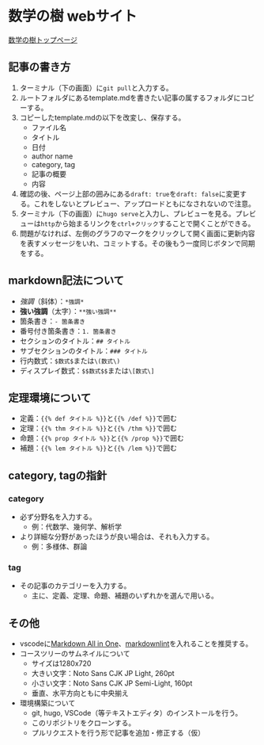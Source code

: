 # 数学の樹 webサイト

[数学の樹トップページ](https://arbormathematica.github.io)

## 記事の書き方

1. ターミナル（下の画面）に`git pull`と入力する。
2. ルートフォルダにあるtemplate.mdを書きたい記事の属するフォルダにコピーする。
3. コピーしたtemplate.mdの以下を改変し、保存する。
   - ファイル名
   - タイトル
   - 日付
   - author name
   - category, tag
   - 記事の概要
   - 内容
4. 確認の後、ページ上部の囲みにある`draft: true`を`draft: false`に変更する。これをしないとプレビュー、アップロードともになされないので注意。
5. ターミナル（下の画面）に`hugo serve`と入力し、プレビューを見る。プレビューは`http`から始まるリンクを`ctrl+クリック`することで開くことができる。
6. 問題がなければ、左側のグラフのマークをクリックして開く画面に更新内容を表すメッセージをいれ、コミットする。その後もう一度同じボタンで同期をする。

## markdown記法について

- *強調*（斜体）：`*強調*`
- **強い強調**（太字）：`**強い強調**`
- 箇条書き：`- 箇条書き`
- 番号付き箇条書き：`1. 箇条書き`
- セクションのタイトル：`## タイトル`
- サブセクションのタイトル：`### タイトル`
- 行内数式：`$数式$`または`\(数式\)`
- ディスプレイ数式：`$$数式$$`または`\[数式\]`

## 定理環境について

- 定義：`{{% def タイトル %}}`と`{{% /def %}}`で囲む
- 定理：`{{% thm タイトル %}}`と`{{% /thm %}}`で囲む
- 命題：`{{% prop タイトル %}}`と`{{% /prop %}}`で囲む
- 補題：`{{% lem タイトル %}}`と`{{% /lem %}}`で囲む

## category, tagの指針

### category

- 必ず分野名を入力する。
  - 例：代数学、幾何学、解析学
- より詳細な分野があったほうが良い場合は、それも入力する。
  - 例：多様体、群論

### tag

- その記事のカテゴリーを入力する。
  - 主に、定義、定理、命題、補題のいずれかを選んで用いる。

## その他

- vscodeに[Markdown All in One](https://marketplace.visualstudio.com/items?itemName=yzhang.markdown-all-in-one)、[markdownlint](https://marketplace.visualstudio.com/items?itemName=DavidAnson.vscode-markdownlint)を入れることを推奨する。
- コースツリーのサムネイルについて
  - サイズは1280x720
  - 大きい文字：Noto Sans CJK JP Light, 260pt
  - 小さい文字：Noto Sans CJK JP Semi-Light, 160pt
  - 垂直、水平方向ともに中央揃え
- 環境構築について
  - git, hugo, VSCode（等テキストエディタ）のインストールを行う。
  - このリポジトリをクローンする。
  - プルリクエストを行う形で記事を追加・修正する（仮）
